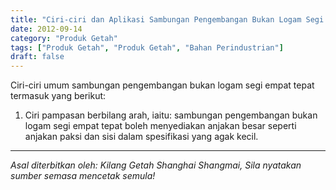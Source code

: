 ```yaml
---
title: "Ciri-ciri dan Aplikasi Sambungan Pengembangan Bukan Logam Segi Empat Tepat"
date: 2012-09-14
category: "Produk Getah"
tags: ["Produk Getah", "Produk Getah", "Bahan Perindustrian"]
draft: false
---
```


Ciri-ciri umum sambungan pengembangan bukan logam segi empat tepat termasuk yang berikut:

1. Ciri pampasan berbilang arah, iaitu: sambungan pengembangan bukan logam segi empat tepat boleh menyediakan anjakan besar seperti anjakan paksi dan sisi dalam spesifikasi yang agak kecil.

---

*Asal diterbitkan oleh: Kilang Getah Shanghai Shangmai, Sila nyatakan sumber semasa mencetak semula!*
